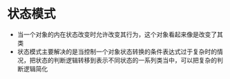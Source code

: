 # 状态模式
* 当一个对象的内在状态改变时允许改变其行为，这个对象看起来像是改变了其类
* 状态模式主要解决的是当控制一个对象状态转换的条件表达式过于复杂时的情况，把状态的判断逻辑转移到表示不同状态的一系列类当中，可以把复杂的判断逻辑简化